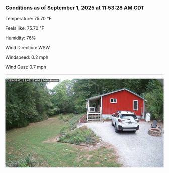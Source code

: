 ### Conditions as of September 1, 2025 at 11:53:28 AM CDT 

Temperature: 75.70 &deg;F

Feels like: 75.70 &deg;F

Humidity: 76%

Wind Direction: WSW

Windspeed: 0.2 mph

Wind Gust: 0.7 mph

---

<img src="./images/latest.jpeg"/>

